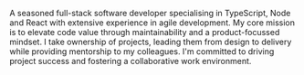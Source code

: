 A seasoned full-stack software developer specialising in TypeScript, Node and React with extensive experience in agile development. My core mission is to elevate code value through maintainability and a product-focussed mindset. I take ownership of projects, leading them from design to delivery while providing mentorship to my colleagues. I'm committed to driving project success and fostering a collaborative work environment.

<!---
hargwit/hargwit is a ✨ special ✨ repository because its `README.md` (this file) appears on your GitHub profile.
You can click the Preview link to take a look at your changes.
--->
